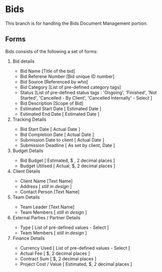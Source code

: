 # Bids
This branch is for handling the Bids Document Management portion.

## Forms
Bids consists of the following a set of forms:
<ol>
  <li>Bid details</li>
    <ul>
      <li> Bid Name [Title of the bid] </li>
      <li> Bid Referene Number [Bid unique ID number] </li>
      <li> Bid Source [Referenced by who] </li>
      <li> Bid Category [List of pre-defined category tags] </li>
      <li> Status [List of pre-defined status tags : 'Ongoing', 'Finished', 'Not Started', 'Cancelled - By Client', 'Cancelled Internally' - Select ]</li>
       <li> Bid Description [Scope of Bid] </li> 
       <li> Estimated Start Date [ Estimated Date ] </li>
       <li> Estimated End Date [ Estimated Date ] </li>
     </ul>
       
  <li>Tracking Details</li>
      <ul> 
        <li> Bid Start Date [ Actual Date ] </li>
        <li> Bid Completion Date [ Actual Date ] </li>
        <li> Submission Date to client [ Actual Date ] </li>
        <li> Submission Deadline [ As set by client, Date ] </li>
       </ul>
  
   <li>Budget Details</li>
      <ul>
        <li> Bid Budget [ Estimated, $ , 2 decimal places ] </li>
        <li> Budget Utilised [ Actual, $, 2 decimal places ] </li>
       </ul>

  <li>Client Details</li>
      <ul> 
        <li>Client Name [Text Name]</li> 
        <li>Address [ <i>still in design</i> ]</li> 
        <li>Contact Person [Text Name]</li> 
       </ul>       
   <li>Team Details</li>
      <ul> 
        <li>Team Leader [Text Name]</li> 
        <li>Team Members [ <i>still in design</i> ]</li>         
       </ul>   
   <li>External Parties / Partner Details </li>
      <ul> 
        <li>Type [ List of pre-defined values - Select ]</li> 
        <li>Team Members [ <i>still in design</i> ]</li>         
       </ul>       
    <li>Finance Details </li>
      <ul> 
        <li>Currency Used [ List of pre-defined values - Select ]</li> 
        <li>Actual Fee [ $, 2 decimal places ]</li>         
        <li>Contract Sum [ $, 2 decimal places ]</li>
        <li>Project Cost / Value [ Estimated, $, 2 decimal places ]</li>          
       </ul>
   
